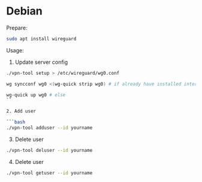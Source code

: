 
# Debian

Prepare:

```bash
sudo apt install wireguard
```

Usage:

1. Update server config

```bash
./vpn-tool setup > /etc/wireguard/wg0.conf

wg syncconf wg0 <(wg-quick strip wg0) # if already have installed interface

wg-quick up wg0 # else
``

2. Add user

```bash
./vpn-tool adduser --id yourname
```

3. Delete user

```bash
./vpn-tool deluser --id yourname
```

4. Delete user

```bash
./vpn-tool getuser --id yourname
```
